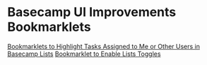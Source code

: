 Basecamp UI Improvements Bookmarklets
=======================================

[Bookmarklets to Highlight Tasks Assigned to Me or Other Users in Basecamp Lists](http://dsgnwrks.pro/plugins-and-scripts/bookmarklet-to-highlight-tasks-assigned-to-me-in-new-basecamp/)
[Bookmarklet to Enable Lists Toggles](http://dsgnwrks.pro/plugins-and-scripts/bookmarklet-to-enable-lists-toggles-in-basecamp/)
